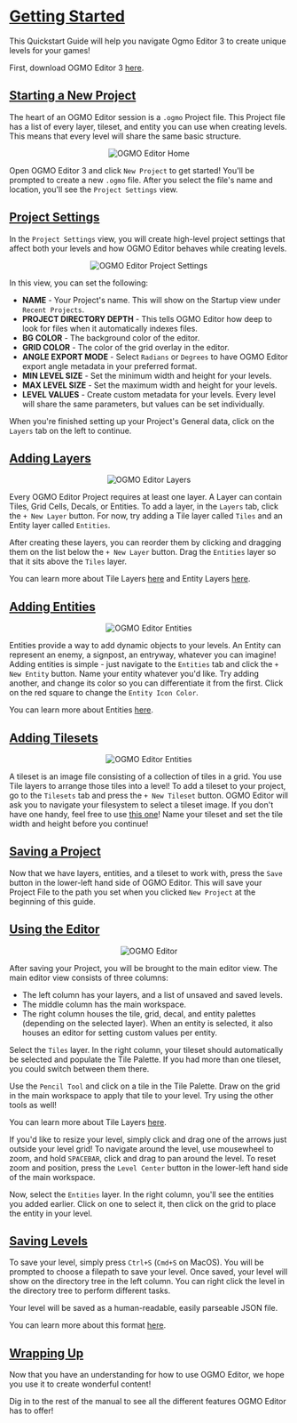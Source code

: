# [Getting Started](#getting-started)

This Quickstart Guide will help you navigate Ogmo Editor 3 to create unique levels for your games!

First, download OGMO Editor 3 [here](https://ogmoeditor.itch.io/editor).

## [Starting a New Project](#starting-a-new-project)

The heart of an OGMO Editor session is a `.ogmo` Project file. This Project file has a list of every layer, tileset, and entity you can use when creating levels. This means that every level will share the same basic structure.

<p align="center">
  <img  src="https://raw.githubusercontent.com/Ogmo-Editor-3/ogmo-editor-3.github.io/gh-pages/img/manual/ogmo-home.png" alt="OGMO Editor Home">
</p>

Open OGMO Editor 3 and click `New Project` to get started! You'll be prompted to create a new `.ogmo` file. After you select the file's name and location, you'll see the `Project Settings` view.

## [Project Settings](#project-settings)

In the `Project Settings` view, you will create high-level project settings that affect both your levels and how OGMO Editor behaves while creating levels. 

<p align="center">
  <img  src="https://raw.githubusercontent.com/Ogmo-Editor-3/ogmo-editor-3.github.io/gh-pages/img/manual/ogmo-project.png" alt="OGMO Editor Project Settings">
</p>

In this view, you can set the following:

- **NAME** - Your Project's name. This will show on the Startup view under `Recent Projects`.
- **PROJECT DIRECTORY DEPTH** - This tells OGMO Editor how deep to look for files when it automatically indexes files.
- **BG COLOR** - The background color of the editor.
- **GRID COLOR** - The color of the grid overlay in the editor.
- **ANGLE EXPORT MODE** - Select `Radians` or `Degrees` to have OGMO Editor export angle metadata in your preferred format.
- **MIN LEVEL SIZE** - Set the minimum width and height for your levels.
- **MAX LEVEL SIZE** - Set the maximum width and height for your levels.
- **LEVEL VALUES** - Create custom metadata for your levels. Every level will share the same parameters, but values can be set individually.

When you're finished setting up your Project's General data, click on the `Layers` tab on the left to continue.

## [Adding Layers](#adding-layers)

<p align="center">
  <img  src="https://raw.githubusercontent.com/Ogmo-Editor-3/ogmo-editor-3.github.io/gh-pages/img/manual/ogmo-layers.png" alt="OGMO Editor Layers">
</p>

Every OGMO Editor Project requires at least one layer. A Layer can contain Tiles, Grid Cells, Decals, or Entities. To add a layer, in the `Layers` tab, click the `+ New Layer` button. For now, try adding a Tile layer called `Tiles` and an Entity layer called `Entities`.

After creating these layers, you can reorder them by clicking and dragging them on the list below the `+ New Layer` button. Drag the `Entities` layer so that it sits above the `Tiles` layer.

You can learn more about Tile Layers [here]() and Entity Layers [here]().

## [Adding Entities](#adding-entities)

<p align="center">
  <img  src="https://raw.githubusercontent.com/Ogmo-Editor-3/ogmo-editor-3.github.io/gh-pages/img/manual/ogmo-entities.png" alt="OGMO Editor Entities">
</p>

Entities provide a way to add dynamic objects to your levels. An Entity can represent an enemy, a signpost, an entryway, whatever you can imagine! Adding entities is simple - just navigate to the `Entities` tab and click the `+ New Entity` button. Name your entity whatever you'd like. Try adding another, and change its color so you can differentiate it from the first. Click on the red square to change the `Entity Icon Color`.

You can learn more about Entities [here]().

## [Adding Tilesets](#adding-tilesets)

<p align="center">
  <img  src="https://raw.githubusercontent.com/Ogmo-Editor-3/ogmo-editor-3.github.io/gh-pages/img/manual/ogmo-tiles.png" alt="OGMO Editor Entities">
</p>

A tileset is an image file consisting of a collection of tiles in a grid. You use Tile layers to arrange those tiles into a level! To add a tileset to your project, go to the `Tilesets` tab and press the `+ New Tileset` button. OGMO Editor will ask you to navigate your filesystem to select a tileset image. If you don't have one handy, feel free to use [this one](https://raw.githubusercontent.com/Ogmo-Editor-3/ogmo-editor-3.github.io/gh-pages/img/manual/tiles.png)! Name your tileset and set the tile width and height before you continue!

## [Saving a Project](#saving-a-project)

Now that we have layers, entities, and a tileset to work with, press the `Save` button in the lower-left hand side of OGMO Editor. This will save your Project File to the path you set when you clicked `New Project` at the beginning of this guide.

## [Using the Editor](#using-the-editor)

<p align="center">
  <img  src="https://raw.githubusercontent.com/Ogmo-Editor-3/ogmo-editor-3.github.io/gh-pages/img/manual/ogmo-editor.png" alt="OGMO Editor">
</p>

After saving your Project, you will be brought to the main editor view. The main editor view consists of three columns:
- The left column has your layers, and a list of unsaved and saved levels.
- The middle column has the main workspace.
- The right column houses the tile, grid, decal, and entity palettes (depending on the selected layer). When an entity is selected, it also houses an editor for setting custom values per entity.

Select the `Tiles` layer. In the right column, your tileset should automatically be selected and populate the Tile Palette. If you had more than one tileset, you could switch between them there.

Use the `Pencil Tool` and click on a tile in the Tile Palette. Draw on the grid in the main workspace to apply that tile to your level. Try using the other tools as well!

You can learn more about Tile Layers [here]().

If you'd like to resize your level, simply click and drag one of the arrows just outside your level grid! To navigate around the level, use mousewheel to zoom, and hold `SPACEBAR`, click and drag to pan around the level. To reset zoom and position, press the `Level Center` button in the lower-left hand side of the main workspace.

Now, select the `Entities` layer. In the right column, you'll see the entities you added earlier. Click on one to select it, then click on the grid to place the entity in your level.

## [Saving Levels](#saving-levels)

To save your level, simply press `Ctrl+S` (`Cmd+S` on MacOS). You will be prompted to choose a filepath to save your level. Once saved, your level will show on the directory tree in the left column. You can right click the level in the directory tree to perform different tasks.

Your level will be saved as a human-readable, easily parseable JSON file. 

You can learn more about this format [here]().

## [Wrapping Up](#wrapping-up)

Now that you have an understanding for how to use OGMO Editor, we hope you use it to create wonderful content!

Dig in to the rest of the manual to see all the different features OGMO Editor has to offer!